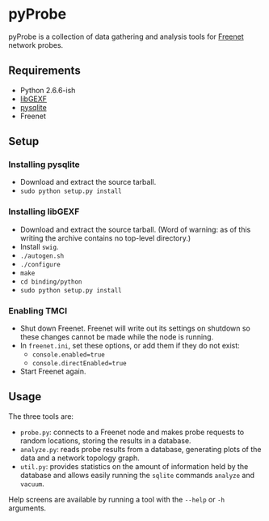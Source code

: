 # pyProbe

pyProbe is a collection of data gathering and analysis tools for [Freenet](https://freenetproject.org/) network probes.

## Requirements

* Python 2.6.6-ish
* [libGEXF](http://gexf.net/lib/)
* [pysqlite](http://code.google.com/p/pysqlite/)
* Freenet

## Setup

### Installing pysqlite

* Download and extract the source tarball.
* `sudo python setup.py install`

### Installing libGEXF

* Download and extract the source tarball. (Word of warning: as of this writing the archive contains no top-level directory.)
* Install `swig`.
* `./autogen.sh`
* `./configure`
* `make`
* `cd binding/python`
* `sudo python setup.py install`

### Enabling TMCI

* Shut down Freenet. Freenet will write out its settings on shutdown so these changes cannot be made while the node is running.
* In `freenet.ini`, set these options, or add them if they do not exist:
    * `console.enabled=true`
    * `console.directEnabled=true`
* Start Freenet again.

## Usage

The three tools are:

* `probe.py`: connects to a Freenet node and makes probe requests to random locations, storing the results in a database.
* `analyze.py`: reads probe results from a database, generating plots of the data and a network topology graph.
* `util.py`: provides statistics on the amount of information held by the database and allows easily running the `sqlite` commands `analyze` and `vacuum`.

Help screens are available by running a tool with the `--help` or `-h` arguments.
